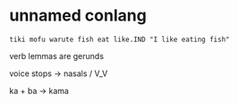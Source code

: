 # unnamed conlang

`
tiki mofu warute
fish eat like.IND
"I like eating fish"
`

verb lemmas are gerunds

voice stops -> nasals / V_V

ka + ba -> kama
